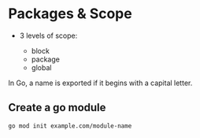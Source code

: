 # Packages & Scope

 - 3 levels of scope:

     - block
     - package
     - global

In Go, a name is exported if it begins with a capital letter.

## Create a go module

    go mod init example.com/module-name
